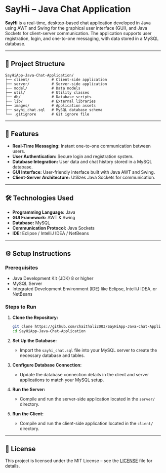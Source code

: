 # SayHi – Java Chat Application

**SayHi** is a real-time, desktop-based chat application developed in Java using AWT and Swing for the graphical user interface (GUI), and Java Sockets for client-server communication. The application supports user registration, login, and one-to-one messaging, with data stored in a MySQL database.

---

## 📂 Project Structure

```
SayHiApp-Java-Chat-Application/
├── client/          # Client-side application
├── server/          # Server-side application
├── model/           # Data models
├── util/            # Utility classes
├── db/              # Database scripts
├── lib/             # External libraries
├── images/          # Application assets
├── sayhi_chat.sql   # MySQL database schema
└── .gitignore       # Git ignore file
```

---

## 🚀 Features

* **Real-Time Messaging:** Instant one-to-one communication between users.
* **User Authentication:** Secure login and registration system.
* **Database Integration:** User data and chat history stored in a MySQL database.
* **GUI Interface:** User-friendly interface built with Java AWT and Swing.
* **Client-Server Architecture:** Utilizes Java Sockets for communication.

---

## 🛠️ Technologies Used

* **Programming Language:** Java
* **GUI Framework:** AWT & Swing
* **Database:** MySQL
* **Communication Protocol:** Java Sockets
* **IDE:** Eclipse / IntelliJ IDEA / NetBeans

---

## ⚙️ Setup Instructions

### Prerequisites

* Java Development Kit (JDK) 8 or higher
* MySQL Server
* Integrated Development Environment (IDE) like Eclipse, IntelliJ IDEA, or NetBeans

### Steps to Run

1. **Clone the Repository:**

   ```bash
   git clone https://github.com/chaithali2003/SayHiApp-Java-Chat-Application.git
   cd SayHiApp-Java-Chat-Application
   ```

2. **Set Up the Database:**

   * Import the `sayhi_chat.sql` file into your MySQL server to create the necessary database and tables.

3. **Configure Database Connection:**

   * Update the database connection details in the client and server applications to match your MySQL setup.

4. **Run the Server:**

   * Compile and run the server-side application located in the `server/` directory.

5. **Run the Client:**

   * Compile and run the client-side application located in the `client/` directory.

---

## 📝 License

This project is licensed under the MIT License – see the [LICENSE](LICENSE) file for details.
